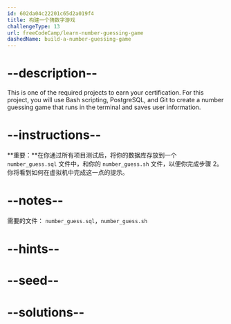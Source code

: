 ```yaml
---
id: 602da04c22201c65d2a019f4
title: 构建一个猜数字游戏
challengeType: 13
url: freeCodeCamp/learn-number-guessing-game
dashedName: build-a-number-guessing-game
---
```


# --description--

This is one of the required projects to earn your certification. For this project, you will use Bash scripting, PostgreSQL, and Git to create a number guessing game that runs in the terminal and saves user information.

# --instructions--

**重要：**在你通过所有项目测试后，将你的数据库存放到一个 `number_guess.sql` 文件中，和你的 `number_guess.sh` 文件，以便你完成步骤 2。 你将看到如何在虚拟机中完成这一点的提示。

# --notes--

需要的文件： `number_guess.sql`，`number_guess.sh`

# --hints--

# --seed--

# --solutions--
